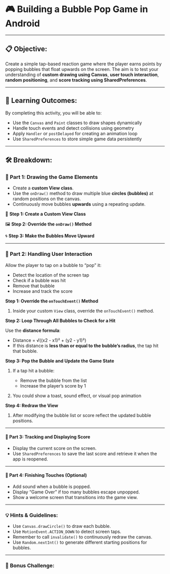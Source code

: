 # 🎮 **Building a Bubble Pop Game in Android**

---

## 📋 **Objective:**

Create a simple tap-based reaction game where the player earns points by popping bubbles that float upwards on the screen. The aim is to test your understanding of **custom drawing using Canvas**, **user touch interaction**, **random positioning**, and **score tracking using SharedPreferences**.

---

## 🧩 **Learning Outcomes:**

By completing this activity, you will be able to:

* Use the `Canvas` and `Paint` classes to draw shapes dynamically
* Handle touch events and detect collisions using geometry
* Apply `Handler` or `postDelayed` for creating an animation loop
* Use `SharedPreferences` to store simple game data persistently

---

## 🛠️ **Breakdown:**

### 🔹 Part 1: Drawing the Game Elements

* Create a **custom View class**.
* Use the `onDraw()` method to draw multiple blue **circles (bubbles)** at random positions on the canvas.
* Continuously move bubbles **upwards** using a repeating update.

🎨 **Step 1: Create a Custom View Class**

🖼️ **Step 2: Override the `onDraw()` Method**

🌀 **Step 3: Make the Bubbles Move Upward**

---

### 🔹 Part 2: Handling User Interaction

Allow the player to tap on a bubble to “pop” it:

* Detect the location of the screen tap
* Check if a bubble was hit
* Remove that bubble
* Increase and track the score

**Step 1: Override the `onTouchEvent()` Method**

1. Inside your custom `View` class, override the `onTouchEvent()` method.

**Step 2: Loop Through All Bubbles to Check for a Hit**

Use the **distance formula**:

   * Distance = √((x2 - x1)² + (y2 - y1)²)
   * If this distance is **less than or equal to the bubble’s radius**, the tap hit that bubble.

**Step 3: Pop the Bubble and Update the Game State**

1. If a tap hit a bubble:

   * Remove the bubble from the list
   * Increase the player’s score by 1
    
2. You could show a toast, sound effect, or visual pop animation 

**Step 4: Redraw the View**

1. After modifying the bubble list or score reflect the updated bubble positions.

---

#### 🔹 Part 3: Tracking and Displaying Score

* Display the current score on the screen.
* Use `SharedPreferences` to save the last score and retrieve it when the app is reopened.

---

#### 🔹 Part 4: Finishing Touches (Optional)

* Add sound when a bubble is popped.
* Display “Game Over” if too many bubbles escape unpopped.
* Show a welcome screen that transitions into the game view.

---

### 💡 **Hints & Guidelines:**

* Use `Canvas.drawCircle()` to draw each bubble.
* Use `MotionEvent.ACTION_DOWN` to detect screen taps.
* Remember to call `invalidate()` to continuously redraw the canvas.
* Use `Random.nextInt()` to generate different starting positions for bubbles.

---


### 🧪 **Bonus Challenge:**


